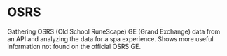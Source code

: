 # OSRS
Gathering OSRS (Old School RuneScape) GE (Grand Exchange) data from an API and analyzing the data for a spa experience. Shows more useful information not found on the official OSRS GE.
